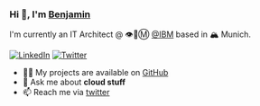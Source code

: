 ### Hi 👋, I'm [Benjamin](https://github.com/fdberlking)

I'm currently an IT Architect @ 👁🐝Ⓜ️ [@IBM](https://github.com/IBM) based in 🏔 Munich.

<!--[![Website](https://img.shields.io/badge/-fhopfensperger.github.io-4285F4?style=flat-square&amp;labelColor=4285F4&amp;logo=google-chrome&amp;logoColor=FFFFFF)](https://fhopfensperger.github.io)-->
[![LinkedIn](https://img.shields.io/badge/-@benjamin&#8722;walterscheid-0077B5?style=flat-square&amp;labelColor=0077B5&amp;logo=LinkedIn)](https://www.linkedin.com/in/benjamin-walterscheid)
[![Twitter](https://img.shields.io/twitter/follow/BenjaminWalterscheid?style=social)](https://twitter.com/fdberlking)
<!--[![Quay](https://img.shields.io/badge/-Quay.io-EE0000?style=flat-square&amp;labelColor=EE0000&amp;logo=red-hat)](https://quay.io/user/fhopfensperger)-->


- 👨‍💻 My projects are available on [GitHub](https://github.com/fdberlking)
- 💬 Ask me about **cloud stuff**
- 📫 Reach me via [twitter](https://twitter.com/fdberlking)
